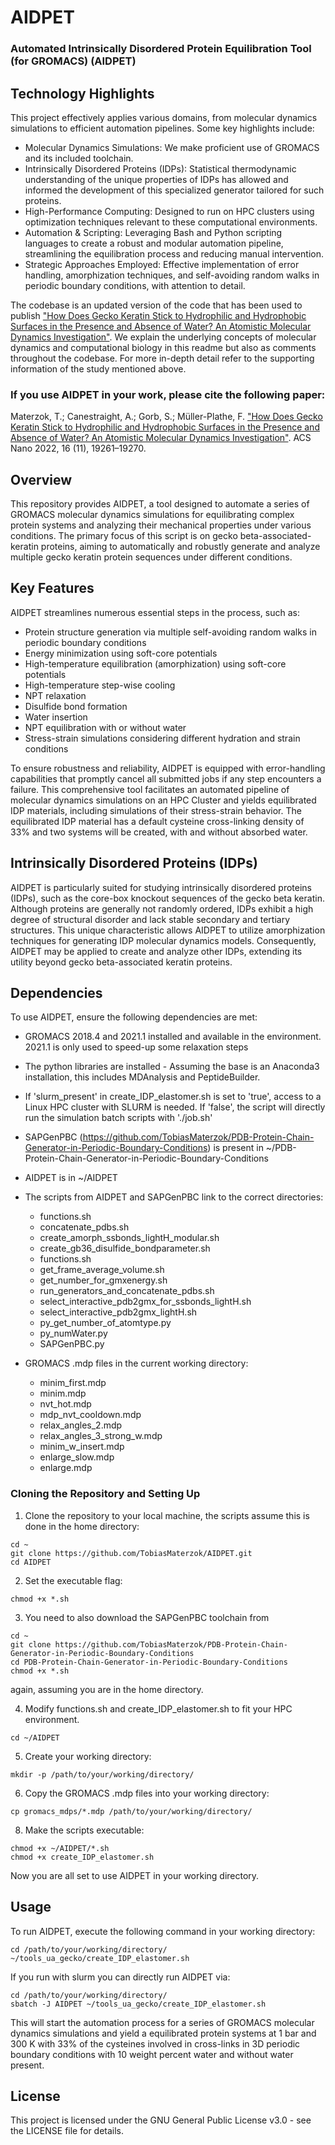 # AIDPET

###  Automated Intrinsically Disordered Protein Equilibration Tool (for GROMACS) (AIDPET)

## Technology Highlights

This project effectively applies various domains, from molecular dynamics simulations to efficient automation pipelines. Some key highlights include:

 - Molecular Dynamics Simulations: We make proficient use of GROMACS and its included toolchain.
 - Intrinsically Disordered Proteins (IDPs): Statistical thermodynamic understanding of the unique properties of IDPs has allowed and informed the development of this specialized generator tailored for such proteins.
 - High-Performance Computing: Designed to run on HPC clusters using optimization techniques relevant to these computational environments.
 - Automation & Scripting: Leveraging Bash and Python scripting languages to create a robust and modular automation pipeline, streamlining the equilibration process and reducing manual intervention.
 - Strategic Approaches Employed: Effective implementation of error handling, amorphization techniques, and self-avoiding random walks in periodic boundary conditions, with attention to detail.

The codebase is an updated version of the code that has been used to publish ["How Does Gecko Keratin Stick to Hydrophilic and Hydrophobic Surfaces in the Presence and Absence of Water? An Atomistic Molecular Dynamics Investigation"](https://doi.org/10.1021/acsnano.2c08627). We explain the underlying concepts of molecular dynamics and computational biology in this readme but also as comments throughout the codebase. For more in-depth detail refer to the supporting information of the study mentioned above.

### If you use AIDPET in your work, please cite the following paper:

Materzok, T.; Canestraight, A.; Gorb, S.; Müller-Plathe, F. ["How Does Gecko Keratin Stick to Hydrophilic and Hydrophobic Surfaces in the Presence and Absence of Water? An Atomistic Molecular Dynamics Investigation"](https://doi.org/10.1021/acsnano.2c08627). ACS Nano 2022, 16 (11), 19261–19270.

## Overview

This repository provides AIDPET, a tool designed to automate a series of GROMACS molecular dynamics simulations for equilibrating complex protein systems and analyzing their mechanical properties under various conditions. The primary focus of this script is on gecko beta-associated-keratin proteins, aiming to automatically and robustly generate and analyze multiple gecko keratin protein sequences under different conditions.

## Key Features

AIDPET streamlines numerous essential steps in the process, such as:

 - Protein structure generation via multiple self-avoiding random walks in periodic boundary conditions
 - Energy minimization using soft-core potentials
 - High-temperature equilibration (amorphization) using soft-core potentials
 - High-temperature step-wise cooling
 - NPT relaxation
 - Disulfide bond formation
 - Water insertion
 - NPT equilibration with or without water
 - Stress-strain simulations considering different hydration and strain conditions

To ensure robustness and reliability, AIDPET is equipped with error-handling capabilities that promptly cancel all submitted jobs if any step encounters a failure. This comprehensive tool facilitates an automated pipeline of molecular dynamics simulations on an HPC Cluster and yields equilibrated IDP materials, including simulations of their stress-strain behavior. The equilibrated IDP material has a default cysteine cross-linking density of 33% and two systems will be created, with and without absorbed water.

## Intrinsically Disordered Proteins (IDPs)

AIDPET is particularly suited for studying intrinsically disordered proteins (IDPs), such as the core-box knockout sequences of the gecko beta keratin. Although proteins are generally not randomly ordered, IDPs exhibit a high degree of structural disorder and lack stable secondary and tertiary structures. This unique characteristic allows AIDPET to utilize amorphization techniques for generating IDP molecular dynamics models. Consequently, AIDPET may be applied to create and analyze other IDPs, extending its utility beyond gecko beta-associated keratin proteins.

## Dependencies

To use AIDPET, ensure the following dependencies are met:

- GROMACS 2018.4 and 2021.1 installed and available in the environment. 2021.1 is only used to speed-up some relaxation steps

- The python libraries are installed - Assuming the base is an Anaconda3 installation, this includes MDAnalysis and PeptideBuilder. 

- If 'slurm_present' in create_IDP_elastomer.sh is set to 'true', access to a Linux HPC cluster with SLURM is needed. If 'false', the script will directly run the simulation batch scripts with './job.sh'

- SAPGenPBC (https://github.com/TobiasMaterzok/PDB-Protein-Chain-Generator-in-Periodic-Boundary-Conditions) is present in 
  ~/PDB-Protein-Chain-Generator-in-Periodic-Boundary-Conditions
- AIDPET is in ~/AIDPET
- The scripts from AIDPET and SAPGenPBC link to the correct directories:
  - functions.sh
  - concatenate_pdbs.sh
  - create_amorph_ssbonds_lightH_modular.sh
  - create_gb36_disulfide_bondparameter.sh
  - functions.sh
  - get_frame_average_volume.sh
  - get_number_for_gmxenergy.sh
  - run_generators_and_concatenate_pdbs.sh
  - select_interactive_pdb2gmx_for_ssbonds_lightH.sh
  - select_interactive_pdb2gmx_lightH.sh
  - py_get_number_of_atomtype.py
  - py_numWater.py
  - SAPGenPBC.py
  
 - GROMACS .mdp files in the current working directory:
   - minim_first.mdp
   - minim.mdp
   - nvt_hot.mdp
   - mdp_nvt_cooldown.mdp
   - relax_angles_2.mdp
   - relax_angles_3_strong_w.mdp
   - minim_w_insert.mdp
   - enlarge_slow.mdp
   - enlarge.mdp

### Cloning the Repository and Setting Up

1. Clone the repository to your local machine, the scripts assume this is done in the home directory:

```
cd ~
git clone https://github.com/TobiasMaterzok/AIDPET.git
cd AIDPET
```

2. Set the executable flag:

```
chmod +x *.sh
```

3. You need to also download the SAPGenPBC toolchain from 

```
cd ~
git clone https://github.com/TobiasMaterzok/PDB-Protein-Chain-Generator-in-Periodic-Boundary-Conditions
cd PDB-Protein-Chain-Generator-in-Periodic-Boundary-Conditions
chmod +x *.sh
```
again, assuming you are in the home directory.

4. Modify functions.sh and create_IDP_elastomer.sh to fit your HPC environment.

```
cd ~/AIDPET
```

5. Create your working directory:

```
mkdir -p /path/to/your/working/directory/
```

6. Copy the GROMACS .mdp files into your working directory:

```
cp gromacs_mdps/*.mdp /path/to/your/working/directory/
```

8. Make the scripts executable:

```
chmod +x ~/AIDPET/*.sh
chmod +x create_IDP_elastomer.sh
```

Now you are all set to use AIDPET in your working directory.

## Usage

To run AIDPET, execute the following command in your working directory:

```
cd /path/to/your/working/directory/
~/tools_ua_gecko/create_IDP_elastomer.sh
```

If you run with slurm you can directly run AIDPET via:

```
cd /path/to/your/working/directory/
sbatch -J AIDPET ~/tools_ua_gecko/create_IDP_elastomer.sh
```

This will start the automation process for a series of GROMACS molecular dynamics simulations and yield a equilibrated protein systems at 1 bar and 300 K with 33% of the cysteines involved in cross-links in 3D periodic boundary conditions with 10 weight percent water and without water present.

## License

This project is licensed under the GNU General Public License v3.0 - see the LICENSE file for details.    
